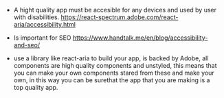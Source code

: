 - A hight quality app must be accesible for any devices and used by user with disabilities.
  https://react-spectrum.adobe.com/react-aria/accessibility.html
- Is important for SEO
  https://www.handtalk.me/en/blog/accessibility-and-seo/

- use a library like react-aria to build your app, is backed by Adobe, all components are high quality components and unstyled, this means that you can make your own components stared from these and make your own, in this way you can be surethat the app that you are making is a top quality app.
